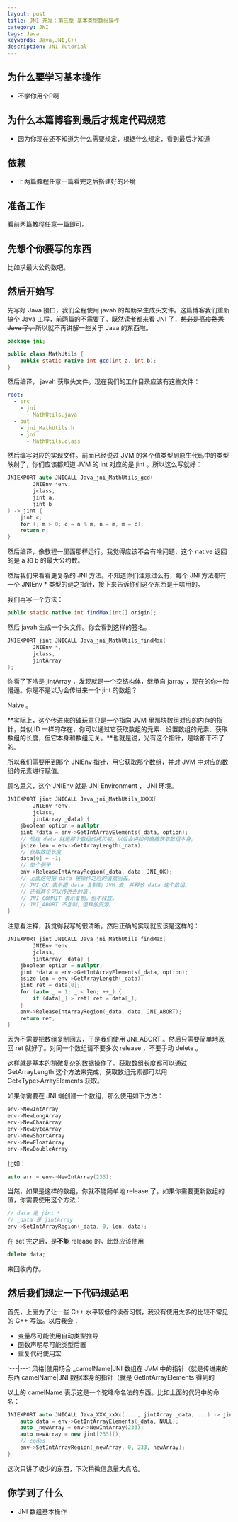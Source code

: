 ```yaml
---
layout: post
title: JNI 开发：第三章 基本类型数组操作
category: JNI
tags: Java
keywords: Java,JNI,C++
description: JNI Tutorial
---
```


## 为什么要学习基本操作

+ 不学你用个P啊

## 为什么本篇博客到最后才规定代码规范

+ 因为你现在还不知道为什么需要规定，根据什么规定，看到最后才知道

## 依赖

+ 上两篇教程任意一篇看完之后搭建好的环境

## 准备工作

看前两篇教程任意一篇即可。

## 先想个你要写的东西

比如求最大公约数吧。

## 然后开始写

先写好 Java 接口，我们全程使用 javah 的帮助来生成头文件。这篇博客我们重新搞个 Java 工程，前两篇的不需要了。既然读者都来看 JNI 了，~~想必是高度熟悉 Java 了，~~所以就不再讲解一些关于 Java 的东西啦。

```java
package jni;

public class MathUtils {
	public static native int gcd(int a, int b);
}
```

然后编译， javah 获取头文件。现在我们的工作目录应该有这些文件：

```yml
root:
  - src
    - jni
      - MathUtils.java
  - out
    - jni_MathUtils.h
    - jni
      - MathUtils.class
```

然后编写对应的实现文件。前面已经说过 JVM 的各个值类型到原生代码中的类型映射了，你们应该都知道 JVM 的 int 对应的是 jint 。所以这么写就好：

```c
JNIEXPORT auto JNICALL Java_jni_MathUtils_gcd(
		JNIEnv *env,
		jclass,
		jint a,
		jint b
) -> jint {
	jint c;
	for (; m > 0; c = n % m, n = m, m = c);
	return n;
}
```

然后编译，像教程一里面那样运行。我觉得应该不会有啥问题，这个 native 返回的是 a 和 b 的最大公约数。

然后我们来看看更复杂的 JNI 方法。不知道你们注意过么有，每个 JNI 方法都有一个 JNIEnv \* 类型的谜之指针，接下来告诉你们这个东西是干啥用的。

我们再写一个方法：

```java
public static native int findMax(int[] origin);
```

然后 javah 生成一个头文件。你会看到这样的签名。

```cpp
JNIEXPORT jint JNICALL Java_jni_MathUtils_findMax(
		JNIEnv *,
		jclass,
		jintArray
);
```

你看了下啥是 jintArray ，发现就是一个空结构体，继承自 jarray ，现在的你一脸懵逼。你是不是以为会传进来一个 jint 的数组？

Naive 。

**实际上，这个传进来的破玩意只是一个指向 JVM 里那块数组对应的内存的指针，类似 ID 一样的存在，你可以通过它获取数组的元素、设置数组的元素、获取数组的长度，但它本身和数组无关。**也就是说，光有这个指针，是啥都干不了的。

所以我们需要用到那个 JNIEnv 指针，用它获取那个数组，并对 JVM 中对应的数组的元素进行赋值。

顾名思义，这个 JNIEnv 就是 JNI Environment ， JNI 环境。

```cpp
JNIEXPORT jint JNICALL Java_jni_MathUtils_XXXX(
		JNIEnv *env,
		jclass,
		jintArray _data) {
	jboolean option = nullptr;
	jint *data = env->GetIntArrayElements(_data, option);
	// 现在 data 就是那个数组的拷贝啦。以后会讲如何直接获取数组本身。
	jsize len = env->GetArrayLength(_data);
	// 获取数组长度
	data[0] = -1;
	// 举个例子
	env->ReleaseIntArrayRegion(_data, data, JNI_OK);
	// 上面这句把 data 被操作之后的值赋回去。
	// JNI_OK 表示把 data 复制到 JVM 去，并释放 data 这个数组。
	// 还有两个可以传进去的值：
	// JNI_COMMIT 表示复制，但不释放。
	// JNI_ABORT 不复制，但释放资源。
}
```

注意看注释，我觉得我写的很清晰。然后正确的实现就应该是这样的：

```cpp
JNIEXPORT jint JNICALL Java_jni_MathUtils_findMax(
		JNIEnv *env,
		jclass,
		jintArray _data) {
	jboolean option = nullptr;
	jint *data = env->GetIntArrayElements(_data, option);
	jsize len = env->GetArrayLength(_data);
	jint ret = data[0];
	for (auto _ = 1; _ < len; ++_) {
		if (data[_] > ret) ret = data[_];
	}
	env->ReleaseIntArrayRegion(_data, data, JNI_ABORT);
	return ret;
}
```

因为不需要把数组复制回去，于是我们使用 JNI_ABORT 。然后只需要简单地返回 ret 就好了。对同一个数组请不要多次 release ，不要手动 delete 。

这样就是基本的稍微复杂的数据操作了。获取数组长度都可以通过 GetArrayLength 这个方法来完成，获取数组元素都可以用 Get\<Type\>ArrayElements 获取。

如果你需要在 JNI 端创建一个数组，那么使用如下方法：

```cpp
env->NewIntArray
env->NewLongArray
env->NewCharArray
env->NewByteArray
env->NewShortArray
env->NewFloatArray
env->NewDoubleArray
```

比如：

```cpp
auto arr = env->NewIntArray(233);
```

当然，如果是这样的数组，你就不能简单地 release 了。如果你需要更新数组的值，你需要使用这个方法：

```cpp
// data 是 jint *
// _data 是 jintArray
env->SetIntArrayRegion(_data, 0, len, data);
```

在 set 完之后，是**不能** release 的。此处应该使用

```cpp
delete data;
```

来回收内存。

## 然后我们规定一下代码规范吧

首先，上面为了让一些 C++ 水平较低的读者习惯，我没有使用太多的比较不常见的 C++ 写法。以后我会：

+ 变量尽可能使用自动类型推导
+ 函数声明尽可能类型后置
+ 重复代码使用宏

:---|---:
风格|使用场合
_camelName|JNI 数组在 JVM 中的指针（就是传进来的东西
camelName|JNI 数据本身的指针（就是 GetIntArrayElements 得到的

以上的 camelName 表示这是一个驼峰命名法的东西。比如上面的代码中的命名：

```cpp
JNIEXPORT auto JNICALL Java_XXX_xxXx(...., jintArray _data, ...) -> jint {
	auto data = env->GetIntArrayElements(_data, NULL);
	auto _newArray = env->NewIntArray(233);
	auto newArray = new jint[233]();
	// codes
	env->SetIntArrayRegion(_newArray, 0, 233, newArray);
}
```

这次只讲了极少的东西，下次稍微信息量大点哈。

## 你学到了什么

+ JNI 数组基本操作
